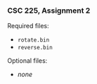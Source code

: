 ### CSC 225, Assignment 2

Required files:
  * `rotate.bin`
  * `reverse.bin`

Optional files:
  * _none_
